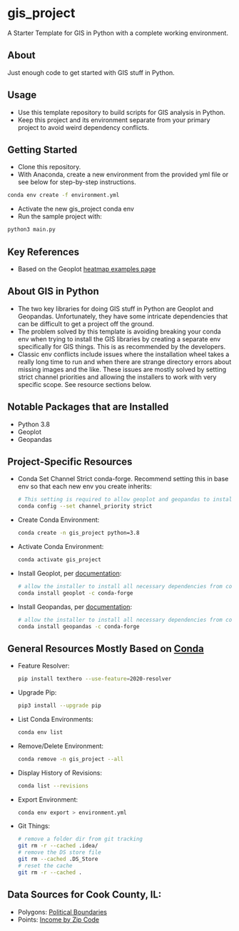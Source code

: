 # gis_project
 A Starter Template for GIS in Python with a complete working environment.

## About 
Just enough code to get started with GIS stuff in Python.

## Usage
* Use this template repository to build scripts for GIS analysis in Python. 
* Keep this project and its environment separate from your primary project to avoid weird dependency conflicts.

## Getting Started
* Clone this repository.
* With Anaconda, create a new environment from the provided yml file or see below for step-by-step instructions.
```bash
conda env create -f environment.yml
```
* Activate the new gis_project conda env
* Run the sample project with:
```bash
python3 main.py
```
## Key References
* Based on the Geoplot [heatmap examples page](https://geopandas.org/gallery/plotting_with_geoplot.html)

## About GIS in Python
* The two key libraries for doing GIS stuff in Python are Geoplot and Geopandas. Unfortunately, they have some intricate dependencies that can be difficult to get a project off the ground.
* The problem solved by this template is avoiding breaking your conda env when trying to install the GIS libraries by creating a separate env specifically for GIS things. This is as recommended by the developers. 
* Classic env conflicts include issues where the installation wheel takes a really long time to run and when there are strange directory errors about missing images and the like. These issues are mostly solved by setting strict channel priorities and allowing the installers to work with very specific scope. See resource sections below.

## Notable Packages that are Installed
* Python 3.8
* Geoplot
* Geopandas

## Project-Specific Resources
* Conda Set Channel Strict conda-forge. Recommend setting this in base env so that each new env you create inherits:
  ```bash
  # This setting is required to allow geoplot and geopandas to install their exact dependencies.
  conda config --set channel_priority strict
  ```
* Create Conda Environment:
  ```bash
  conda create -n gis_project python=3.8
  ```
* Activate Conda Environment:
  ```bash
  conda activate gis_project
  ```
* Install Geoplot, per [documentation](https://anaconda.org/conda-forge/geoplot):
  ```bash
  # allow the installer to install all necessary dependencies from conda-forge
  conda install geoplot -c conda-forge
  ```
* Install Geopandas, per [documentation](https://geopandas.org/getting_started/install.html):
  ```bash
  # allow the installer to install all necessary dependencies from conda-forge
  conda install geopandas -c conda-forge 
  ```
## General Resources Mostly Based on [Conda](https://conda.io/projects/conda/en/latest/user-guide/tasks/manage-environments.html)
* Feature Resolver:
  ```bash
  pip install texthero --use-feature=2020-resolver
  ```
* Upgrade Pip:
  ```bash
  pip3 install --upgrade pip
  ```
* List Conda Environments:
  ```bash
  conda env list
  ```
* Remove/Delete Environment:
  ```bash
  conda remove -n gis_project --all
  ```
* Display History of Revisions:
  ```bash
  conda list --revisions
  ```  
* Export Environment:
  ```bash
  conda env export > environment.yml
  ```  
* Git Things:
  ```bash
  # remove a folder dir from git tracking
  git rm -r --cached .idea/
  # remove the DS store file
  git rm --cached .DS_Store
  # reset the cache
  git rm -r --cached .
  ```
  
## Data Sources for Cook County, IL:
* Polygons: [Political Boundaries](https://datacatalog.cookcountyil.gov/GIS-Maps/Historical-ccgisdata-Political-Township-2016/uvx8-ftf4)
* Points: [Income by Zip Code](https://censusreporter.org/data/table/?table=B19001G&geo_ids=05000US17031,860|05000US17031&primary_geo_id=05000US17031)
